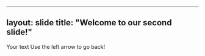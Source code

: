 ----
layout: slide
title: "Welcome to our second slide!"
----
Your text
Use the left arrow to go back!